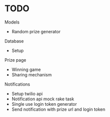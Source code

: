 # TODO

Models

* Random prize generator

Database

* Setup 

Prize page

* Winning game
* Sharing mechanism

Notifications

* Setup twilio api
* Notification api mock rake task
* Single use login token generator
* Send notification with prize url and login token
